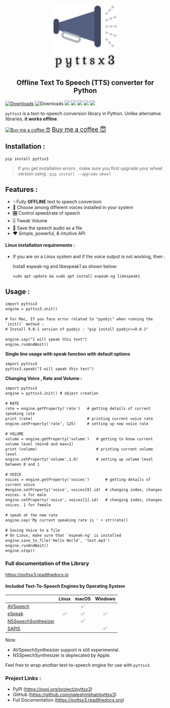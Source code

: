 <p align="center">
  <img src=".github/logo.svg?sanitize=true" width="200px" height="200px">
</p>
<h2 align="center">Offline Text To Speech (TTS) converter for Python </h2>


[![Downloads](https://pepy.tech/badge/pyttsx3)](https://pepy.tech/project/pyttsx3) ![Downloads](https://pepy.tech/badge/pyttsx3/week)  [![](https://img.shields.io/github/languages/code-size/nateshmbhat/pyttsx3.svg?style=plastic)](https://github.com/nateshmbhat/pyttsx3)  [![](https://img.shields.io/github/license/nateshmbhat/pyttsx3?style=plastic)](https://github.com/nateshmbhat/pyttsx3) [![](https://img.shields.io/pypi/v/pyttsx3.svg?style=plastic)](https://pypi.org/project/pyttsx3/) [![](https://img.shields.io/github/languages/top/nateshmbhat/pyttsx3.svg?style=plastic)](https://github.com/nateshmbhat/pyttsx3) [![](https://img.shields.io/badge/author-nateshmbhat-green.svg)](https://github.com/nateshmbhat)


`pyttsx3` is a text-to-speech conversion library in Python. Unlike alternative libraries, **it works offline**.

<a class="bmc-button" target="_blank" href="https://www.buymeacoffee.com/nateshmbhat"><img src="https://cdn.buymeacoffee.com/buttons/bmc-new-btn-logo.svg" alt="Buy me a coffee 😇"><span style="margin-left:5px;font-size:19px !important;">Buy me a coffee 😇</span></a>

## Installation :

	pip install pyttsx3

> If you get installation errors , make sure you first upgrade your wheel version using :
`pip install --upgrade wheel`


## Features :

- ✨Fully **OFFLINE** text to speech conversion
- 🎈 Choose among different voices installed in your system
- 🎛 Control speed/rate of speech
- 🎚 Tweak Volume
- 📀 Save the speech audio as a file
- ❤️ Simple, powerful, & intuitive API


#### Linux installation requirements :

+ If you are on a Linux system and if the voice output is not working, then  :

	Install espeak-ng and libespeak1 as shown below:

	```
	sudo apt update && sudo apt install espeak-ng libespeak1
	```

## Usage :

```python3
import pyttsx3
engine = pyttsx3.init()

# For Mac, If you face error related to "pyobjc" when running the `init()` method :
# Install 9.0.1 version of pyobjc : "pip install pyobjc>=9.0.1"

engine.say("I will speak this text")
engine.runAndWait()
```

**Single line usage with speak function with default options**

```python3
import pyttsx3
pyttsx3.speak("I will speak this text")
```

**Changing Voice , Rate and Volume :**

```python3
import pyttsx3
engine = pyttsx3.init() # object creation

# RATE
rate = engine.getProperty('rate')   # getting details of current speaking rate
print (rate)                        # printing current voice rate
engine.setProperty('rate', 125)     # setting up new voice rate

# VOLUME
volume = engine.getProperty('volume')   # getting to know current volume level (min=0 and max=1)
print (volume)                          # printing current volume level
engine.setProperty('volume',1.0)        # setting up volume level  between 0 and 1

# VOICE
voices = engine.getProperty('voices')       # getting details of current voice
#engine.setProperty('voice', voices[0].id)  # changing index, changes voices. o for male
engine.setProperty('voice', voices[1].id)   # changing index, changes voices. 1 for female

# speak at the new rate
engine.say('My current speaking rate is ' + str(rate))

# Saving Voice to a file
# On Linux, make sure that 'espeak-ng' is installed
engine.save_to_file('Hello World', 'test.mp3')
engine.runAndWait()
engine.stop()
```

### **Full documentation of the Library**

https://pyttsx3.readthedocs.io

#### Included Text-To-Speech Engines by Operating System
|                         | Linux | macOS | Windows |
|-------------------------|:-----:|:-----:|:-------:|
| [AVSpeech][]            |       |   ✅︎  |         |
| [eSpeak][]              |   ✅︎  |   ✅︎  |    ✅︎   |
| [NSSpeechSynthesizer][] |       |   ✅︎  |         |
| [SAPI5][]               |       |       |    ✅︎   |

> [!NOTE]
> * AVSpeechSynthesizer support is still experimental.
> * NSSpeechSynthesizer is deprecated by Apple.

[AVSpeech]: https://developer.apple.com/documentation/avfoundation/speech_synthesis
[eSpeak]: https://github.com/espeak-ng/espeak-ng?tab=readme-ov-file#readme
[NSSpeechSynthesizer]: https://developer.apple.com/documentation/appkit/nsspeechsynthesizer
[SAPI5]: https://learn.microsoft.com/en-us/previous-versions/windows/desktop/ms723627(v=vs.85)

Feel free to wrap another text-to-speech engine for use with ``pyttsx3``.

### Project Links :

* PyPI (https://pypi.org/project/pyttsx3)
* GitHub (https://github.com/nateshmbhat/pyttsx3)
* Full Documentation (https://pyttsx3.readthedocs.org)
